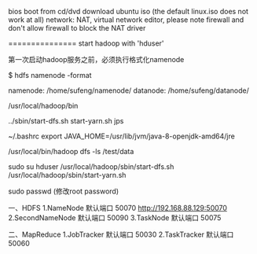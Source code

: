 bios boot from cd/dvd 
download ubuntu iso (the default linux.iso does not work at all)
network: NAT, virtual network editor, please note firewall and don't allow firewall to block the NAT driver

===============
start hadoop with 'hduser'

第一次启动hadoop服务之前，必须执行格式化namenode

$ hdfs namenode -format

namenode:  /home/sufeng/namenode/
datanode: /home/sufeng/datanode/

/usr/local/hadoop/bin

../sbin/start-dfs.sh
start-yarn.sh
jps

~/.bashrc
export JAVA_HOME=/usr/lib/jvm/java-8-openjdk-amd64/jre


/usr/local/bin/hadoop dfs -ls /test/data


sudo su hduser
/usr/local/hadoop/sbin/start-dfs.sh
/usr/local/hadoop/sbin/start-yarn.sh

sudo passwd (修改root password)

一、HDFS
    1.NameNode 默认端口   50070   http://192.168.88.129:50070
    2.SecondNameNode 默认端口   50090
    3.TaskNode 默认端口   50075

二、MapReduce
    1.JobTracker 默认端口   50030
    2.TaskTracker 默认端口   50060
